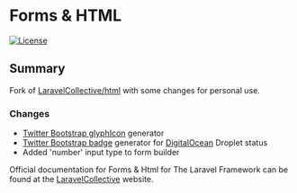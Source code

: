 # Forms & HTML

[![License](https://poser.pugx.org/LaravelCollective/html/license.svg)](https://packagist.org/packages/laravelcollective/html)

## Summary
Fork of [LaravelCollective/html](https://github.com/LaravelCollective/html) with some changes for personal use.

### Changes
- [Twitter Bootstrap glyphIcon](http://getbootstrap.com/components/#glyphicons) generator
- [Twitter Bootstrap badge](http://getbootstrap.com/components/#badges) generator for [DigitalOcean](digitalocean.com) Droplet status 
- Added 'number' input type to form builder

Official documentation for Forms & Html for The Laravel Framework can be found at the [LaravelCollective](http://laravelcollective.com) website.
